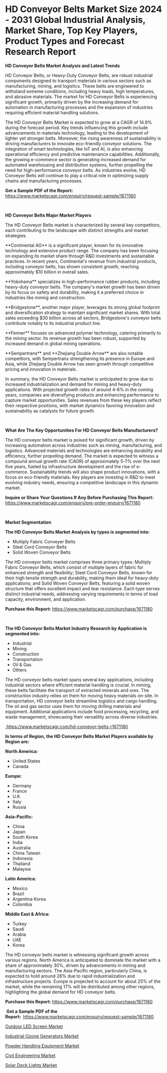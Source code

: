 <p><h1>HD Conveyor Belts Market Size 2024 - 2031 Global Industrial Analysis, Market Share, Top Key Players, Product Types and Forecast Research Report</h1></p><p><strong>HD Conveyor Belts Market Analysis and Latest Trends</strong></p>
<p><p>HD Conveyor Belts, or Heavy-Duty Conveyor Belts, are robust industrial components designed to transport materials in various sectors such as manufacturing, mining, and logistics. These belts are engineered to withstand extreme conditions, including heavy loads, high temperatures, and abrasive materials. The market for HD Conveyor Belts is experiencing significant growth, primarily driven by the increasing demand for automation in manufacturing processes and the expansion of industries requiring efficient material handling solutions.</p><p>The HD Conveyor Belts Market is expected to grow at a CAGR of 14.9% during the forecast period. Key trends influencing this growth include advancements in materials technology, leading to the development of lighter yet stronger belts. Moreover, the rising awareness of sustainability is driving manufacturers to innovate eco-friendly conveyor solutions. The integration of smart technologies, like IoT and AI, is also enhancing operational efficiency and predictive maintenance capabilities. Additionally, the growing e-commerce sector is generating increased demand for automated warehousing and distribution systems, further propelling the need for high-performance conveyor belts. As industries evolve, HD Conveyor Belts will continue to play a critical role in optimizing supply chains and manufacturing processes.</p></p>
<p><strong>Get a Sample PDF of the Report:&nbsp;</strong> <a href="https://www.marketscagr.com/enquiry/request-sample/1671180?utm_campaign=1884&utm_medium=2&utm_source=Github&utm_content=ia&utm_term=20122024&utm_id=hd-conveyor-belts">https://www.marketscagr.com/enquiry/request-sample/1671180</a></p>
<p>&nbsp;</p>
<p><strong>HD Conveyor Belts Major Market Players</strong></p>
<p><p>The HD Conveyor Belts market is characterized by several key competitors, each contributing to the landscape with distinct strengths and market strategies. </p><p>**Continental AG** is a significant player, known for its innovative technology and extensive product range. The company has been focusing on expanding its market share through R&D investments and sustainable practices. In recent years, Continental's revenue from industrial products, including conveyor belts, has shown consistent growth, reaching approximately $10 billion in overall sales.</p><p>**Yokohama** specializes in high-performance rubber products, including heavy-duty conveyor belts. The company's market growth has been driven by its focus on safety and durability, making it a preferred choice in industries like mining and construction. </p><p>**Bridgestone**, another major player, leverages its strong global footprint and diversification strategy to maintain significant market shares. With total sales exceeding $30 billion across all sectors, Bridgestone's conveyor belts contribute notably to its industrial product line.</p><p>**Fenner** focuses on advanced polymer technology, catering primarily to the mining sector. Its revenue growth has been robust, supported by increased demand in global mining operations. </p><p>**Sempertrans** and **Zhejiang Double Arrow** are also notable competitors, with Sempertrans strengthening its presence in Europe and Asia, while Zhejiang Double Arrow has seen growth through competitive pricing and innovation in materials.</p><p>In summary, the HD Conveyor Belts market is anticipated to grow due to increased industrialization and demand for mining and heavy-duty applications. With projected growth rates of around 4-6% in the coming years, companies are diversifying products and enhancing performance to capture market opportunities. Sales revenues from these key players reflect their respective positions, with market dynamics favoring innovation and sustainability as catalysts for future growth.</p></p>
<p>&nbsp;</p>
<p><strong>What Are The Key Opportunities For HD Conveyor Belts Manufacturers?</strong></p>
<p><p>The HD conveyor belts market is poised for significant growth, driven by increasing automation across industries such as mining, manufacturing, and logistics. Advanced materials and technologies are enhancing durability and efficiency, further propelling demand. The market is expected to witness a compound annual growth rate (CAGR) of approximately 5-7% over the next five years, fueled by infrastructure development and the rise of e-commerce. Sustainability trends will also shape product innovations, with a focus on eco-friendly materials. Key players are investing in R&D to meet evolving industry needs, ensuring a competitive landscape in this dynamic market.</p></p>
<p><strong>Inquire or Share Your Questions If Any Before Purchasing This Report:</strong> <a href="https://www.marketscagr.com/enquiry/pre-order-enquiry/1671180?utm_campaign=1884&utm_medium=2&utm_source=Github&utm_content=ia&utm_term=20122024&utm_id=hd-conveyor-belts">https://www.marketscagr.com/enquiry/pre-order-enquiry/1671180</a></p>
<p>&nbsp;</p>
<p><strong>Market Segmentation</strong></p>
<p><strong>The HD Conveyor Belts Market Analysis by types is segmented into:</strong></p>
<p><ul><li>Multiply Fabric Conveyer Belts</li><li>Steel Cord Conveyor Belts</li><li>Solid Woven Conveyor Belts</li></ul></p>
<p><p>The HD conveyor belts market comprises three primary types: Multiply Fabric Conveyor Belts, which consist of multiple layers of fabric for enhanced strength and flexibility; Steel Cord Conveyor Belts, known for their high tensile strength and durability, making them ideal for heavy-duty applications; and Solid Woven Conveyor Belts, featuring a solid woven structure that offers excellent impact and tear resistance. Each type serves distinct industrial needs, addressing varying requirements in terms of load capacity, environment, and application.</p></p>
<p><strong>Purchase this Report:&nbsp;</strong><a href="https://www.marketscagr.com/purchase/1671180?utm_campaign=1884&utm_medium=2&utm_source=Github&utm_content=ia&utm_term=20122024&utm_id=hd-conveyor-belts">https://www.marketscagr.com/purchase/1671180</a></p>
<p>&nbsp;</p>
<p><strong>The HD Conveyor Belts Market Industry Research by Application is segmented into:</strong></p>
<p><ul><li>Industrial</li><li>Mining</li><li>Construction</li><li>Transportation</li><li>Oil & Gas</li><li>Others</li></ul></p>
<p><p>The HD conveyor belts market spans several key applications, including industrial sectors where efficient material handling is crucial. In mining, these belts facilitate the transport of extracted minerals and ores. The construction industry relies on them for moving heavy materials on-site. In transportation, HD conveyor belts streamline logistics and cargo handling. The oil and gas sector uses them for moving drilling materials and equipment. Additional applications include food processing, recycling, and waste management, showcasing their versatility across diverse industries.</p></p>
<p><a href="https://www.marketscagr.com/hd-conveyor-belts-r1671180?utm_campaign=1884&utm_medium=2&utm_source=Github&utm_content=ia&utm_term=20122024&utm_id=hd-conveyor-belts">&nbsp;https://www.marketscagr.com/hd-conveyor-belts-r1671180</a></p>
<p><strong>In terms of Region, the HD Conveyor Belts Market Players available by Region are:</strong></p>
<p>
    <p> <strong> North America: </strong>
        <ul>
            <li>United States</li>
            <li>Canada</li>
        </ul>
        </p> 
    <p> <strong> Europe: </strong>
        <ul>
            <li>Germany</li>
            <li>France</li>
            <li>U.K.</li>
            <li>Italy</li>
            <li>Russia</li>
        </ul>
        </p> 
    <p> <strong> Asia-Pacific: </strong>
        <ul>
            <li>China</li>
            <li>Japan</li>
            <li>South Korea</li>
            <li>India</li>
            <li>Australia</li>
            <li>China Taiwan</li>
            <li>Indonesia</li>
            <li>Thailand</li>
            <li>Malaysia</li>
        </ul>
        </p> 
    <p> <strong> Latin America: </strong>
        <ul>
            <li>Mexico</li>
            <li>Brazil</li>
            <li>Argentina Korea</li>
            <li>Colombia</li>
        </ul>
        </p> 
    <p> <strong> Middle East & Africa: </strong>
        <ul>
            <li>Turkey</li>
            <li>Saudi</li>
            <li>Arabia</li>
            <li>UAE</li>
            <li>Korea</li>
        </ul>
    </p>
    </p>
<p><p>The HD conveyor belts market is witnessing significant growth across various regions. North America is anticipated to dominate the market with a share of approximately 30%, driven by advancements in mining and manufacturing sectors. The Asia-Pacific region, particularly China, is expected to hold around 28% due to rapid industrialization and infrastructure projects. Europe is projected to account for about 25% of the market, while the remaining 17% will be distributed among other regions, highlighting the global demand for HD conveyor belts.</p></p>
<p><strong>Purchase this Report: </strong><a href="https://www.marketscagr.com/purchase/1671180?utm_campaign=1884&utm_medium=2&utm_source=Github&utm_content=ia&utm_term=20122024&utm_id=hd-conveyor-belts">https://www.marketscagr.com/purchase/1671180</a></p>
<p>&nbsp;<strong>Get a Sample PDF of the Report:&nbsp;&nbsp;</strong><a href="https://www.marketscagr.com/enquiry/request-sample/1671180?utm_campaign=1884&utm_medium=2&utm_source=Github&utm_content=ia&utm_term=20122024&utm_id=hd-conveyor-belts">https://www.marketscagr.com/enquiry/request-sample/1671180</a></p>
<p><strong></strong></p>
<p><p><a href="https://www.linkedin.com/pulse/comprehensive-outdoor-led-screen-market-report-2024-2031-eg5me?utm_campaign=1884&utm_medium=2&utm_source=Github&utm_content=ia&utm_term=20122024&utm_id=hd-conveyor-belts">Outdoor LED Screen Market</a></p><p><a href="https://www.linkedin.com/pulse/projected-growth-revenue-industrial-ozone-generators-market-z1h6e?utm_campaign=1884&utm_medium=2&utm_source=Github&utm_content=ia&utm_term=20122024&utm_id=hd-conveyor-belts">Industrial Ozone Generators Market</a></p><p><a href="https://www.linkedin.com/pulse/comprehensive-overview-powder-handling-equipment-market-competitive-pkabe?utm_campaign=1884&utm_medium=2&utm_source=Github&utm_content=ia&utm_term=20122024&utm_id=hd-conveyor-belts">Powder Handling Equipment Market</a></p><p><a href="https://www.linkedin.com/pulse/civil-engineering-market-study-provides-key-insights-projected-m45nf?utm_campaign=1884&utm_medium=2&utm_source=Github&utm_content=ia&utm_term=20122024&utm_id=hd-conveyor-belts">Civil Engineering Market</a></p><p><a href="https://www.linkedin.com/pulse/overview-solar-deck-lights-market-competitive-landscape-m8k2e?utm_campaign=1884&utm_medium=2&utm_source=Github&utm_content=ia&utm_term=20122024&utm_id=hd-conveyor-belts">Solar Deck Lights Market</a></p></p>